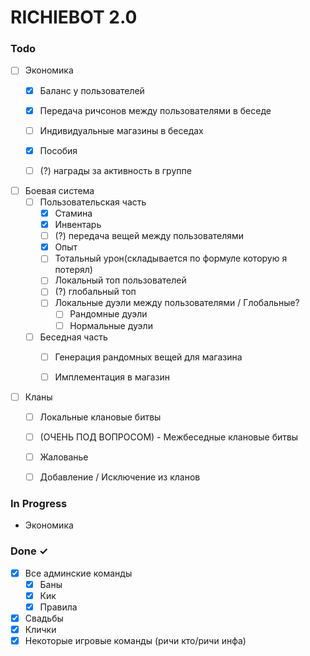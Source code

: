 # RICHIEBOT 2.0

### Todo

- [ ] Экономика
  - [x] Баланс у пользователей
  - [x] Передача ричсонов между пользователями в беседе
  - [ ] Индивидуальные магазины в беседах
  - [x] Пособия
  - [ ] (?) награды за активность в группе


- [ ] Боевая система
  - [ ] Пользовательская часть
    - [x] Стамина
    - [x] Инвентарь
    - [ ] (?) передача вещей между пользователями
    - [x] Опыт
    - [ ] Тотальный урон(складывается по формуле которую я потерял)
    - [ ] Локальный топ пользователей
    - [ ] (?) глобальный топ
    - [ ] Локальные дуэли между пользователями / Глобальные?
      - [ ] Рандомные дуэли
      - [ ] Нормальные дуэли
  - [ ] Беседная часть
    - [ ] Генерация рандомных вещей для магазина
    - [ ] Имплементация в магазин


- [ ] Кланы
  - [ ] Локальные клановые битвы
  - [ ] (ОЧЕНЬ ПОД ВОПРОСОМ) - Межбеседные клановые битвы
  - [ ] Жалованье
  - [ ] Добавление / Исключение из кланов


### In Progress

- Экономика

### Done ✓

- [x] Все админские команды
  - [x] Баны
  - [x] Кик
  - [x] Правила

- [x] Свадьбы
- [x] Клички
- [x] Некоторые игровые команды (ричи кто/ричи инфа)